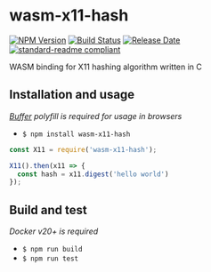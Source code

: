 # wasm-x11-hash
[![NPM Version](https://img.shields.io/npm/v/wasm-x11-hash)](https://www.npmjs.com/package/wasm-x11-hash)
[![Build Status](https://github.com/dashevo/wasm-x11-hash/actions/workflows/test_and_release.yml/badge.svg)](https://github.com/dashevo/wasm-x11-hash/actions/workflows/test_and_release.yml)
[![Release Date](https://img.shields.io/github/release-date/dashevo/wasm-x11-hash)](https://github.com/dashevo/wasm-x11-hash/releases/latest)
[![standard-readme compliant](https://img.shields.io/badge/readme%20style-standard-brightgreen)](https://github.com/RichardLitt/standard-readme)

WASM binding for X11 hashing algorithm written in C

## Installation and usage
_[Buffer](https://github.com/feross/buffer) polyfill is required for usage in browsers_
- `$ npm install wasm-x11-hash`

```javascript
const X11 = require('wasm-x11-hash');

X11().then(x11 => {
  const hash = x11.digest('hello world')
});
```

## Build and test
_Docker v20+ is required_

- `$ npm run build`
- `$ npm run test`

